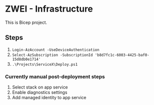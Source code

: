 # ZWEI - Infrastructure

This is Bicep project.

## Steps

1. `Login-AzAccount -UseDeviceAuthentication`
1. `Select-AzSubscription -SubscriptionId 'b8d7fc1c-6003-4425-baf0-15d8db0e1714'`
1. `.\Projects\ServiceX\Deploy.ps1`

### Currently manual post-deployment steps

1. Select stack on app service
2. Enable diagnostics settings
3. Add managed identity to app service
